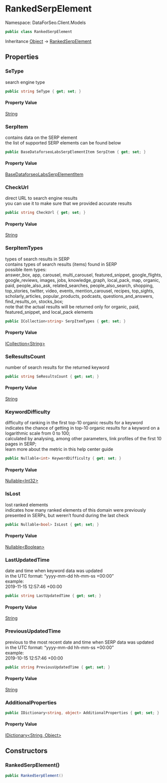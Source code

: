 # RankedSerpElement

Namespace: DataForSeo.Client.Models

```csharp
public class RankedSerpElement
```

Inheritance [Object](https://docs.microsoft.com/en-us/dotnet/api/system.object) → [RankedSerpElement](./dataforseo.client.models.rankedserpelement.md)

## Properties

### **SeType**

search engine type

```csharp
public string SeType { get; set; }
```

#### Property Value

[String](https://docs.microsoft.com/en-us/dotnet/api/system.string)<br>

### **SerpItem**

contains data on the SERP element
 <br>the list of supported SERP elements can be found below

```csharp
public BaseDataforseoLabsSerpElementItem SerpItem { get; set; }
```

#### Property Value

[BaseDataforseoLabsSerpElementItem](./dataforseo.client.models.basedataforseolabsserpelementitem.md)<br>

### **CheckUrl**

direct URL to search engine results
 <br>you can use it to make sure that we provided accurate results

```csharp
public string CheckUrl { get; set; }
```

#### Property Value

[String](https://docs.microsoft.com/en-us/dotnet/api/system.string)<br>

### **SerpItemTypes**

types of search results in SERP
 <br>contains types of search results (items) found in SERP
 <br>possible item types:
 <br>answer_box, app, carousel, multi_carousel, featured_snippet, google_flights, google_reviews, images, jobs, knowledge_graph, local_pack, map, organic, paid, people_also_ask, related_searches, people_also_search, shopping, top_stories, twitter, video, events, mention_carousel, recipes, top_sights, scholarly_articles, popular_products, podcasts, questions_and_answers, find_results_on, stocks_box;
 <br>note that the actual results will be returned only for organic, paid, featured_snippet, and local_pack elements

```csharp
public ICollection<string> SerpItemTypes { get; set; }
```

#### Property Value

[ICollection&lt;String&gt;](https://docs.microsoft.com/en-us/dotnet/api/system.collections.generic.icollection-1)<br>

### **SeResultsCount**

number of search results for the returned keyword

```csharp
public string SeResultsCount { get; set; }
```

#### Property Value

[String](https://docs.microsoft.com/en-us/dotnet/api/system.string)<br>

### **KeywordDifficulty**

difficulty of ranking in the first top-10 organic results for a keyword
 <br>indicates the chance of getting in top-10 organic results for a keyword on a logarithmic scale from 0 to 100;
 <br>calculated by analysing, among other parameters, link profiles of the first 10 pages in SERP;
 <br>learn more about the metric in this help center guide

```csharp
public Nullable<int> KeywordDifficulty { get; set; }
```

#### Property Value

[Nullable&lt;Int32&gt;](https://docs.microsoft.com/en-us/dotnet/api/system.nullable-1)<br>

### **IsLost**

lost ranked elements
 <br>indicates how many ranked elements of this domain were previously presented in SERPs, but weren’t found during the last check

```csharp
public Nullable<bool> IsLost { get; set; }
```

#### Property Value

[Nullable&lt;Boolean&gt;](https://docs.microsoft.com/en-us/dotnet/api/system.nullable-1)<br>

### **LastUpdatedTime**

date and time when keyword data was updated
 <br>in the UTC format: “yyyy-mm-dd hh-mm-ss +00:00”
 <br>example:
 <br>2019-11-15 12:57:46 +00:00

```csharp
public string LastUpdatedTime { get; set; }
```

#### Property Value

[String](https://docs.microsoft.com/en-us/dotnet/api/system.string)<br>

### **PreviousUpdatedTime**

previous to the most recent date and time when SERP data was updated
 <br>in the UTC format: “yyyy-mm-dd hh-mm-ss +00:00”
 <br>example:
 <br>2019-10-15 12:57:46 +00:00

```csharp
public string PreviousUpdatedTime { get; set; }
```

#### Property Value

[String](https://docs.microsoft.com/en-us/dotnet/api/system.string)<br>

### **AdditionalProperties**

```csharp
public IDictionary<string, object> AdditionalProperties { get; set; }
```

#### Property Value

[IDictionary&lt;String, Object&gt;](https://docs.microsoft.com/en-us/dotnet/api/system.collections.generic.idictionary-2)<br>

## Constructors

### **RankedSerpElement()**

```csharp
public RankedSerpElement()
```
